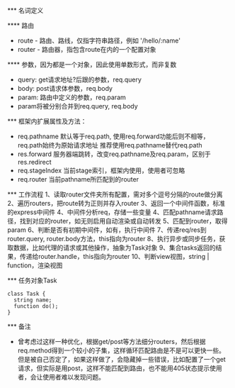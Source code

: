*** 名词定义

**** 路由
* route - 路由、路线，仅指字符串路径，例如 '/hello/:name'
* router - 路由器，指包含route在内的一个配置对象

**** 参数，因为都是一个对象，因此使用单数形式，而非复数
* query: get请求地址?后跟的参数，req.query
* body: post请求体参数，req.body
* param: 路由中定义的参数，req.param
* param将被分别合并到req.query, req.body


*** 框架内扩展属性及方法：
* req.pathname 默认等于req.path, 使用req.forward功能后则不相等，req.path始终为原始请求地址
  推荐使用req.pathname替代req.path
* res.forward 服务器端跳转，改变req.pathname及req.param，区别于res.redirect
* req.stageIndex 当前stage索引，框架内使用，使用者可忽略
* req.router 当前pathname所匹配到的router

*** 工作流程
1、读取router文件夹所有配置，需对多个逗号分隔的route做分离
2、遍历routers，把route转为正则并存入router
3、返回一个中间件函数，标准的express中间件
4、中间件分析req，存储一些变量
4、匹配pathname请求路径，找到对应的router，如无则启用自动渲染或自动转发
5、匹配到router，取得param
6、判断是否有初期中间件，如有，执行中间件
7、传递req/res到router.query, router.body方法，this指向为router
8、执行异步或同步任务，获取数据，比如代理的请求或其他操作，抽象为Task对象
9、集合tasks返回的结果，传递给router.handle，this指向为router
10、判断view视图，string | function，渲染视图

*** 任务对象Task
```
class Task {
  string name;
  function do();
}
```

*** 备注
* 曾考虑过这样一种优化，根据get/post等方法细分routers，然后根据req.method得到一个较小的子集，这样循环匹配路由是不是可以更快一些。但是被自己否定了，如果这样做了，会隐藏掉一些错误，比如配置了一个get请求，但实际是用post，这样不能匹配到路由，也不能用405状态提示使用者，会让使用者难以发现问题。
